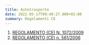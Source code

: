 ```yaml
---
title: Autotrasporto
date: 2022-05-17T09:49:27.000+02:00
summary: Regolamenti CE
---
```

1. [REGOLAMENTO (CE) N. 1072/2009](https://eur-lex.europa.eu/legal-content/IT/TXT/HTML/?uri=CELEX:02009R1072-20220221&from=EN)
2. [REGOLAMENTO (CE) n. 561/2006](https://eur-lex.europa.eu/legal-content/IT/TXT/HTML/?uri=CELEX:02006R0561-20200820&from=EN)
